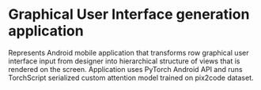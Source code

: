 # Graphical User Interface generation application
Represents Android mobile application that transforms row graphical user interface input from designer into hierarchical structure of views that is rendered on the screen.
Application uses PyTorch Android API and runs TorchScript serialized custom attention model trained on pix2code dataset.

